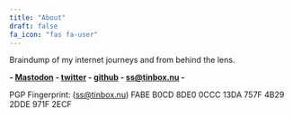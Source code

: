 ```yaml
---
title: "About"
draft: false
fa_icon: "fas fa-user"
---
```


Braindump of my internet journeys and from behind the lens.

**- [Mastodon](https://kamel.social/ventris) - [twitter](https://twitter.com/ventrisimo) - [github](https://twitter.com/ventris) - <ss@tinbox.nu> -**

PGP Fingerprint: (ss@tinbox.nu) FABE B0CD 8DE0 0CCC 13DA  757F 4B29 2DDE 971F 2ECF
